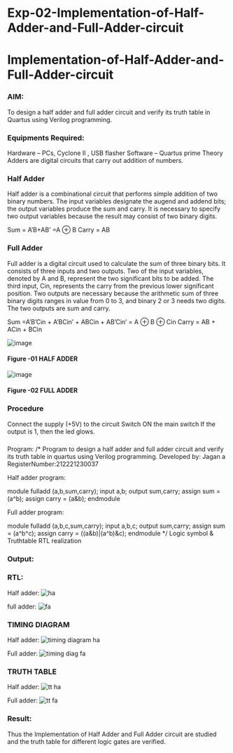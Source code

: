 # Exp-02-Implementation-of-Half-Adder-and-Full-Adder-circuit

# Implementation-of-Half-Adder-and-Full-Adder-circuit
### AIM:
To design a half adder and full adder circuit and verify its truth table in Quartus using Verilog programming.

### Equipments Required:
Hardware – PCs, Cyclone II , USB flasher
Software – Quartus prime
Theory
Adders are digital circuits that carry out addition of numbers.

### Half Adder
Half adder is a combinational circuit that performs simple addition of two binary numbers. The input variables designate the augend and addend bits; the output variables produce the sum and carry. It is necessary to specify two output variables because the result may consist of two binary digits.

Sum = A’B+AB’ =A ⊕ B Carry = AB

### Full Adder
Full adder is a digital circuit used to calculate the sum of three binary bits. It consists of three inputs and two outputs. Two of the input variables, denoted by A and B, represent the two significant bits to be added. The third input, Cin, represents the carry from the previous lower significant position. Two outputs are necessary because the arithmetic sum of three binary digits ranges in value from 0 to 3, and binary 2 or 3 needs two digits. The two outputs are sum and carry.

Sum =A’B’Cin + A’BCin’ + ABCin + AB’Cin’ = A ⊕ B ⊕ Cin Carry = AB + ACin + BCin

 ![image](https://user-images.githubusercontent.com/36288975/163552156-a13e5a56-c638-4110-97d9-8896907c8d25.png)

#### Figure -01 HALF ADDER 


![image](https://user-images.githubusercontent.com/36288975/163552057-b3547877-6d07-45b4-b7e0-bcfebfad9e1d.png)

#### Figure -02 FULL ADDER 

### Procedure

Connect the supply (+5V) to the circuit
Switch ON the main switch
If the output is 1, then the led glows.
### 
Program:
/*
Program to design a half adder and full adder circuit and verify its truth table in quartus using Verilog programming.
Developed by: Jagan a
RegisterNumber:212221230037

Half adder program:

module fulladd (a,b,sum,carry);
input a,b;
output sum,carry;
assign sum = (a^b);
assign carry = (a&b);
endmodule

Full adder program:

module fulladd (a,b,c,sum,carry);
input a,b,c;
output sum,carry;
assign sum = (a^b^c);
assign carry = ((a&b)|(a^b)&c);
endmodule
*/
Logic symbol & Truthtable
RTL realization

### Output:
### RTL:
Half adder:
![ha](https://user-images.githubusercontent.com/59290560/164895183-cf210728-cf36-43c1-ab2c-3e9fdfa29563.png)

full adder:
![fa](https://user-images.githubusercontent.com/59290560/164895201-2e43a558-c9fa-4fb0-a70a-c5c925274a70.png)


### TIMING DIAGRAM
Half adder:
![timing diagram ha](https://user-images.githubusercontent.com/59290560/164895288-11432b87-ea38-4407-8725-149daa8c09b2.png)

Full adder:
![timing diag fa](https://user-images.githubusercontent.com/59290560/164895316-2c188944-db35-4a0b-8c60-fd196a3652f8.png)


### TRUTH TABLE 
Half adder:
![tt ha](https://user-images.githubusercontent.com/59290560/164895238-d1881bdb-256f-4f44-becc-090b6461e32a.png)

Full adder:
![tt fa](https://user-images.githubusercontent.com/59290560/164895252-d62e3e91-42b5-406a-98bf-8c7f8414e739.png)


### Result:
Thus the Implementation of Half Adder and Full Adder circuit are studied and the truth table for different logic gates are verified.
